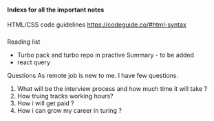 #### Indexs for all the important notes

HTML/CSS code guidelines https://codeguide.co/#html-syntax 


###
Reading list 
- Turbo pack and turbo repo in practive 
Summary - to be added 
- react query 
 

 Questions
As remote job is new to me. I have few questions.
 1. What will be the interview process
 and how much time it will take ?
 2. How truing tracks working hours?
 3. How i will get paid ?
 4. How i can grow my career in turing ?

